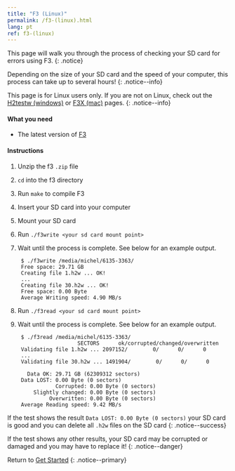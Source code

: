 ```yaml
---
title: "F3 (Linux)"
permalink: /f3-(linux).html
lang: pt
ref: f3-(linux)
---
```


This page will walk you through the process of checking your SD card for errors using F3.
{: .notice}

Depending on the size of your SD card and the speed of your computer, this process can take up to several hours!
{: .notice--info}

This page is for Linux users only. If you are not on Linux, check out the [H2testw (windows)](h2testw-(windows)) or [F3X (mac)](f3x-(mac)) pages.
{: .notice--info}

#### What you need

* The latest version of [F3](https://github.com/AltraMayor/f3/archive/v6.0.zip)

#### Instructions

1. Unzip the f3 `.zip` file
2. `cd` into the f3 directory
3. Run `make` to compile F3
4. Insert your SD card into your computer
5. Mount your SD card
6. Run `./f3write <your sd card mount point>`
7. Wait until the process is complete. See below for an example output.

		$ ./f3write /media/michel/6135-3363/
		Free space: 29.71 GB
		Creating file 1.h2w ... OK!
		...
		Creating file 30.h2w ... OK!
		Free space: 0.00 Byte
		Average Writing speed: 4.90 MB/s

8. Run `./f3read <your sd card mount point>`
9. Wait until the process is complete. See below for an example output.

		$ ./f3read /media/michel/6135-3363/
		                  SECTORS      ok/corrupted/changed/overwritten
		Validating file 1.h2w ... 2097152/        0/      0/      0
		...
		Validating file 30.h2w ... 1491904/        0/      0/      0

		  Data OK: 29.71 GB (62309312 sectors)
		Data LOST: 0.00 Byte (0 sectors)
			       Corrupted: 0.00 Byte (0 sectors)
			Slightly changed: 0.00 Byte (0 sectors)
			     Overwritten: 0.00 Byte (0 sectors)
		Average Reading speed: 9.42 MB/s


If the test shows the result `Data LOST: 0.00 Byte (0 sectors)` your SD card is good and you can delete all `.h2w` files on the SD card
{: .notice--success}

If the test shows any other results, your SD card may be corrupted or damaged and you may have to replace it!
{: .notice--danger}

Return to [Get Started](get-started)
{: .notice--primary}
